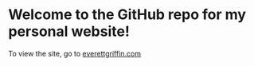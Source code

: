 # Welcome to the GitHub repo for my personal website!
To view the site, go to [everettgriffin.com](https://everettgriffin.com)
